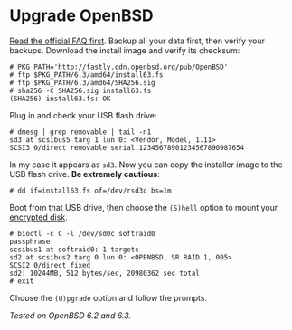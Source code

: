 # Upgrade OpenBSD

[Read the official FAQ first](https://www.openbsd.org/faq/upgrade63.html).
Backup all your data first, then verify your backups. Download the install
image and verify its checksum:

    # PKG_PATH='http://fastly.cdn.openbsd.org/pub/OpenBSD'
    # ftp $PKG_PATH/6.3/amd64/install63.fs
    # ftp $PKG_PATH/6.3/amd64/SHA256.sig
    # sha256 -C SHA256.sig install63.fs
    (SHA256) install63.fs: OK

Plug in and check your USB flash drive:

    # dmesg | grep removable | tail -n1
    sd3 at scsibus5 targ 1 lun 0: <Vendor, Model, 1.11>
    SCSI3 0/direct removable serial.12345678901234567890987654

In my case it appears as `sd3`. Now you can copy the installer image to
the USB flash drive. **Be extremely cautious**:

    # dd if=install63.fs of=/dev/rsd3c bs=1m

Boot from that USB drive, then choose the `(S)hell` option to mount your
[encrypted disk](/openbsd/fde.html).

    # bioctl -c C -l /dev/sd0c softraid0
    passphrase:
    scsibus1 at softraid0: 1 targets
    sd2 at scsibus2 targ 0 lun 0: <OPENBSD, SR RAID 1, 005>
    SCSI2 0/direct fixed
    sd2: 10244MB, 512 bytes/sec, 20980362 sec total
    # exit

Choose the `(U)pgrade` option and follow the prompts.

_Tested on OpenBSD 6.2 and 6.3._
